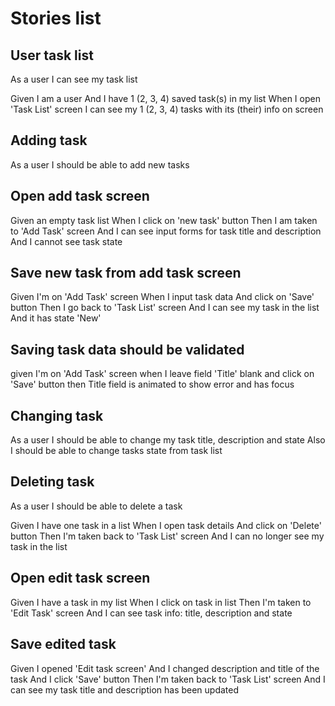 # Stories list


## User task list
As a user
I can see my task list

Given I am a user
And I have 1 (2, 3, 4) saved task(s) in my list
When I open 'Task List' screen
I can see my 1 (2, 3, 4) tasks with its (their) info on screen

## Adding task
As a user
I should be able to add new tasks

## Open add task screen
Given an empty task list
When I click on 'new task' button
Then I am taken to 'Add Task' screen
And I can see input forms for task title and description
And I cannot see task state

## Save new task from add task screen
Given I'm on 'Add Task' screen
When I input task data
And click on 'Save' button
Then I go back to 'Task List' screen
And I can see my task in the list
And it has state 'New'

## Saving task data should be validated
given I'm on 'Add Task' screen
when I leave field 'Title' blank
and click on 'Save' button
then Title field is animated to show error and has focus
 
## Changing task
As a user
I should be able to change my task title, description and state
Also I should be able to change tasks state from task list

## Deleting task
As a user 
I should be able to delete a task

Given I have one task in a list
When I open task details
And click on 'Delete' button
Then I'm taken back to 'Task List' screen
And I can no longer see my task in the list


## Open edit task screen
Given I have a task in my list
When I click on task in list
Then I'm taken to 'Edit Task' screen
And I can see task info: title, description and state


## Save edited task
Given I opened 'Edit task screen'
And I changed description and title of the task
And I click 'Save' button
Then I'm taken back to 'Task List' screen
And I can see my task title and description has been updated